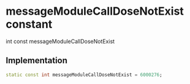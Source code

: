 


# messageModuleCallDoseNotExist constant







int const messageModuleCallDoseNotExist
  







## Implementation

```dart
static const int messageModuleCallDoseNotExist = 6000276;
```







